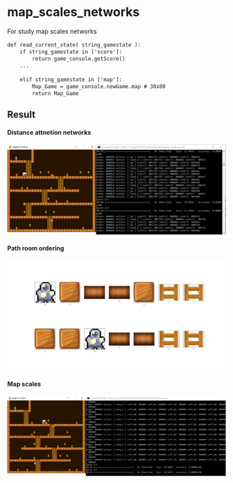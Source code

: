 # map_scales_networks
For study map scales networks

```
def	read_current_state( string_gamestate ):
    if string_gamestate in ['score']:
        return game_console.getScore()
    ...
    
    elif string_gamestate in ['map']:
        Map_Game = game_console.newGame.map	# 30x80
        return Map_Game	

```


## Result ##


#### Distance attnetion networks ####

![Distance attnetion networks](https://github.com/jkaewprateep/map_scales_networks/blob/main/04.png?raw=true "Distance attnetion networks")

#### Path room ordering ####

![Path ordering](https://github.com/jkaewprateep/map_scales_networks/blob/main/path_order.gif?raw=true "Path ordering")

#### Map scales ####

![Map scales](https://github.com/jkaewprateep/map_scales_networks/blob/main/05.png?raw=true "Map scales")
